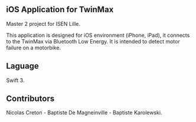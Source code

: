 ## iOS Application for TwinMax

Master 2 project for ISEN Lille.

This application is designed for iOS environment (iPhone, iPad), it connects to the TwinMax via Bluetooth Low Energy. It is intended to detect motor failure on a motorbike.

## Laguage

Swift 3.

## Contributors

Nicolas Creton - Baptiste De Magneinville - Baptiste Karolewski.